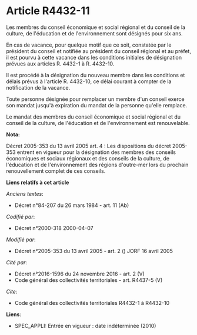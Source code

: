 # Article R4432-11

Les membres du conseil économique et social régional et du conseil de la culture, de l'éducation et de l'environnement sont
désignés pour six ans.

En cas de vacance, pour quelque motif que ce soit, constatée par le président du conseil et notifiée au président du conseil
régional et au préfet, il est pourvu à cette vacance dans les conditions initiales de désignation prévues aux articles R.
4432-1 à R. 4432-10.

Il est procédé à la désignation du nouveau membre dans les conditions et délais prévus à l'article R. 4432-10, ce délai
courant à compter de la notification de la vacance.

Toute personne désignée pour remplacer un membre d'un conseil exerce son mandat jusqu'à expiration du mandat de la personne
qu'elle remplace.

Le mandat des membres du conseil économique et social régional et du conseil de la culture, de l'éducation et de
l'environnement est renouvelable.

**Nota:**

Décret 2005-353 du 13 avril 2005 art. 4 : Les dispositions du décret 2005-353 entrent en vigueur pour la désignation des
membres des conseils économiques et sociaux régionaux et des conseils de la culture, de l'éducation et de l'environnement des
régions d'outre-mer lors du prochain renouvellement complet de ces conseils.

**Liens relatifs à cet article**

_Anciens textes_:

  - Décret n°84-207 du 26 mars 1984 - art. 11 (Ab)

_Codifié par_:

  - Décret n°2000-318 2000-04-07

_Modifié par_:

  - Décret n°2005-353 du 13 avril 2005 - art. 2 () JORF 16 avril 2005

_Cité par_:

  - Décret n°2016-1596 du 24 novembre 2016 - art. 2 (V)
  - Code général des collectivités territoriales - art. R4437-5 (V)

_Cite_:

  - Code général des collectivités territoriales R4432-1 à R4432-10

**Liens**:

  - SPEC_APPLI: Entrée en vigueur : date indéterminée (2010)
